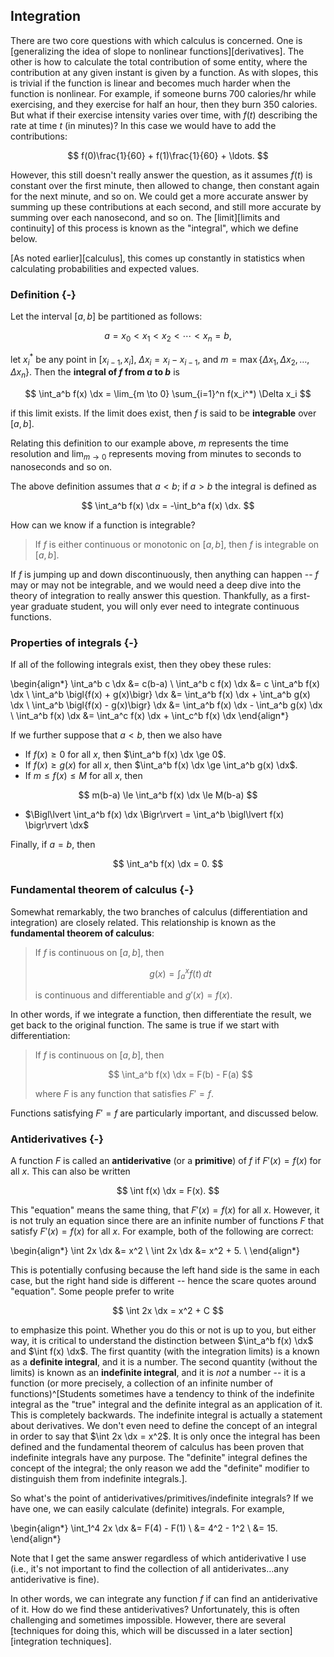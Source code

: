 ## Integration

There are two core questions with which calculus is concerned. One is [generalizing the idea of slope to nonlinear functions][derivatives]. The other is how to calculate the total contribution of some entity, where the contribution at any given instant is given by a function. As with slopes, this is trivial if the function is linear and becomes much harder when the function is nonlinear. For example, if someone burns 700 calories/hr while exercising, and they exercise for half an hour, then they burn 350 calories. But what if their exercise intensity varies over time, with $f(t)$ describing the rate at time $t$ (in minutes)? In this case we would have to add the contributions:

$$ f(0)\frac{1}{60} + f(1)\frac{1}{60} + \ldots. $$

However, this still doesn't really answer the question, as it assumes $f(t)$ is constant over the first minute, then allowed to change, then constant again for the next minute, and so on. We could get a more accurate answer by summing up these contributions at each second, and still more accurate by summing over each nanosecond, and so on. The [limit][limits and continuity] of this process is known as the "integral", which we define below.

[As noted earlier][calculus], this comes up constantly in statistics when calculating probabilities and expected values.

### Definition {-}

Let the interval $[a, b]$ be partitioned as follows:

$$ a = x_0 < x_1 < x_2 < \cdots < x_n = b, $$

let $x_i^*$ be any point in $[x_{i-1}, x_i]$, $\Delta x_i = x_i - x_{i-1}$, and $m = \max\{\Delta x_1, \Delta x_2, \ldots, \Delta x_n\}$. Then the **integral of $f$ from $a$ to $b$** is

$$ \int_a^b f(x) \dx = \lim_{m \to 0} \sum_{i=1}^n f(x_i^*) \Delta x_i $$

if this limit exists. If the limit does exist, then $f$ is said to be **integrable** over $[a, b]$.

Relating this definition to our example above, $m$ represents the time resolution and $\lim_{m \to 0}$ represents moving from minutes to seconds to nanoseconds and so on.

The above definition assumes that $a < b$; if $a > b$ the integral is defined as

$$ \int_a^b f(x) \dx = -\int_b^a f(x) \dx. $$

How can we know if a function is integrable?

> If $f$ is either continuous or monotonic on $[a, b]$, then $f$ is integrable on $[a, b]$.

If $f$ is jumping up and down discontinuously, then anything can happen -- $f$ may or may not be integrable, and we would need a deep dive into the theory of integration to really answer this question. Thankfully, as a first-year graduate student, you will only ever need to integrate continuous functions.

### Properties of integrals {-}

If all of the following integrals exist, then they obey these rules:

\begin{align*}
\int_a^b c \dx &= c(b-a) \\
\int_a^b c f(x) \dx &= c \int_a^b f(x) \dx \\
\int_a^b \bigl\{f(x) + g(x)\bigr\} \dx &= \int_a^b f(x) \dx + \int_a^b g(x) \dx \\
\int_a^b \bigl\{f(x) - g(x)\bigr\} \dx &= \int_a^b f(x) \dx - \int_a^b g(x) \dx \\
\int_a^b f(x) \dx &= \int_a^c f(x) \dx + \int_c^b f(x) \dx
\end{align*}

If we further suppose that $a < b$, then we also have

* If $f(x) \ge 0$ for all $x$, then $\int_a^b f(x) \dx \ge 0$.
* If $f(x) \ge g(x)$ for all $x$, then $\int_a^b f(x) \dx \ge \int_a^b g(x) \dx$.
* If $m \le f(x) \le M$ for all $x$, then

$$ m(b-a) \le \int_a^b f(x) \dx \le M(b-a) $$

* $\Bigl\lvert \int_a^b f(x) \dx \Bigr\rvert = \int_a^b \bigl\lvert f(x) \bigr\rvert \dx$

Finally, if $a = b$, then

$$ \int_a^b f(x) \dx = 0. $$

### Fundamental theorem of calculus {-}

Somewhat remarkably, the two branches of calculus (differentiation and integration) are closely related. This relationship is known as the **fundamental theorem of calculus**:

> If $f$ is continuous on $[a, b]$, then
> 
> $$ g(x) = \int_a^x f(t) \,dt $$
> 
> is continuous and differentiable and $g'(x) = f(x)$.

In other words, if we integrate a function, then differentiate the result, we get back to the original function. The same is true if we start with differentiation:

> If $f$ is continuous on $[a, b]$, then
> 
> $$ \int_a^b f(x) \dx = F(b) - F(a) $$
> 
> where $F$ is any function that satisfies $F' = f$.

Functions satisfying $F' = f$ are particularly important, and discussed below.

### Antiderivatives {-}

A function $F$ is called an **antiderivative** (or a **primitive**) of $f$ if $F'(x) = f(x)$ for all $x$. This can also be written 

$$ \int f(x) \dx = F(x). $$

This "equation" means the same thing, that $F'(x) = f(x)$ for all $x$. However, it is not truly an equation since there are an infinite number of functions $F$ that satisfy $F'(x) = f(x)$ for all $x$. For example, both of the following are correct:

\begin{align*}
\int 2x \dx &= x^2 \\
\int 2x \dx &= x^2 + 5. \\
\end{align*}

This is potentially confusing because the left hand side is the same in each case, but the right hand side is different -- hence the scare quotes around "equation". Some people prefer to write

$$ \int 2x \dx = x^2 + C $$

to emphasize this point. Whether you do this or not is up to you, but either way, it is critical to understand the distinction between $\int_a^b f(x) \dx$ and $\int f(x) \dx$. The first quantity (with the integration limits) is a known as a **definite integral**, and it is a number. The second quantity (without the limits) is known as an **indefinite integral**, and it is *not* a number -- it is a function (or more precisely, a collection of an infinite number of functions)^[Students sometimes have a tendency to think of the indefinite integral as the "true" integral and the definite integral as an application of it. This is completely backwards. The indefinite integral is actually a statement about derivatives. We don't even need to define the concept of an integral in order to say that $\int 2x \dx = x^2$. It is only once the integral has been defined and the fundamental theorem of calculus has been proven that indefinite integrals have any purpose. The "definite" integral defines the concept of the integral; the only reason we add the "definite" modifier to distinguish them from indefinite integrals.].

So what's the point of antiderivatives/primitives/indefinite integrals? If we have one, we can easily calculate (definite) integrals. For example,

\begin{align*}
\int_1^4 2x \dx &= F(4) - F(1) \\
  &= 4^2 - 1^2 \\
  &= 15.
\end{align*}

Note that I get the same answer regardless of which antiderivative I use (i.e., it's not important to find the collection of all antiderivates...any antiderivative is fine).

In other words, we can integrate any function $f$ if can find an antiderivative of it. How do we find these antiderivatives? Unfortunately, this is often challenging and sometimes impossible. However, there are several [techniques for doing this, which will be discussed in a later section][integration techniques].
